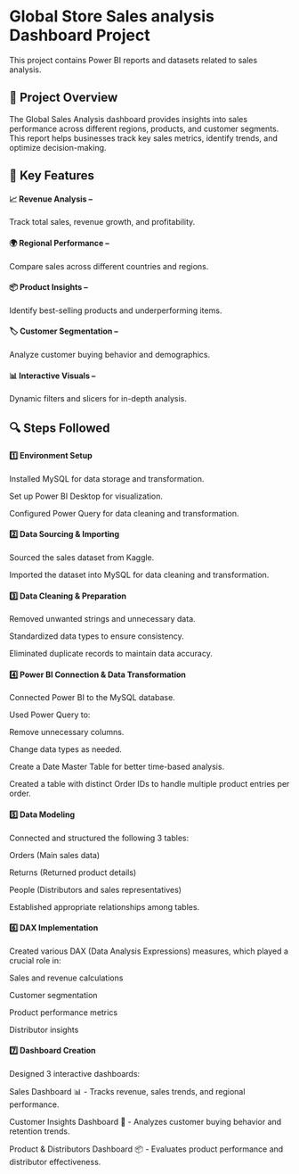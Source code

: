 # Global Store Sales analysis Dashboard Project
This project contains Power BI reports and datasets related to sales analysis.

 ## 📌 Project Overview
The Global Sales Analysis dashboard provides insights into sales performance across different regions, products, and customer segments. This report helps businesses track key sales metrics, identify trends, and optimize decision-making.

## 🚀 Key Features

 #### 📈 Revenue Analysis –
 Track total sales, revenue growth, and profitability.
#### 🌍 Regional Performance –
Compare sales across different countries and regions.
#### 📦 Product Insights –
Identify best-selling products and underperforming items.
#### 🏷️ Customer Segmentation –
Analyze customer buying behavior and demographics.
#### 📊 Interactive Visuals –
Dynamic filters and slicers for in-depth analysis.

 ## 🔍 Steps Followed

#### 1️⃣ Environment Setup

Installed MySQL for data storage and transformation.

Set up Power BI Desktop for visualization.

Configured Power Query for data cleaning and transformation.

#### 2️⃣ Data Sourcing & Importing

Sourced the sales dataset from Kaggle.

Imported the dataset into MySQL for data cleaning and transformation.

#### 3️⃣ Data Cleaning & Preparation

Removed unwanted strings and unnecessary data.

Standardized data types to ensure consistency.

Eliminated duplicate records to maintain data accuracy.

#### 4️⃣ Power BI Connection & Data Transformation

Connected Power BI to the MySQL database.

Used Power Query to:

Remove unnecessary columns.

Change data types as needed.

Create a Date Master Table for better time-based analysis.

Created a table with distinct Order IDs to handle multiple product entries per order.

#### 5️⃣ Data Modeling

Connected and structured the following 3 tables:

Orders (Main sales data)

Returns (Returned product details)

People (Distributors and sales representatives)

Established appropriate relationships among tables.

#### 6️⃣ DAX Implementation

Created various DAX (Data Analysis Expressions) measures, which played a crucial role in:

Sales and revenue calculations

Customer segmentation

Product performance metrics

Distributor insights

#### 7️⃣ Dashboard Creation

Designed 3 interactive dashboards:

Sales Dashboard 📊 - Tracks revenue, sales trends, and regional performance.

Customer Insights Dashboard 👥 - Analyzes customer buying behavior and retention trends.

Product & Distributors Dashboard 📦 - Evaluates product performance and distributor effectiveness.
